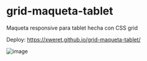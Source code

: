 # grid-maqueta-tablet
Maqueta responsive para tablet hecha con CSS grid 

Deploy: https://xweret.github.io/grid-maqueta-tablet/ 

![image](https://user-images.githubusercontent.com/95048921/167878759-076fe28c-8383-4507-b599-1b37e61a601a.png)
